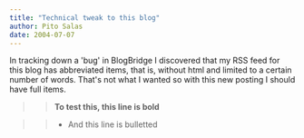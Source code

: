 ```yaml
---
title: "Technical tweak to this blog"
author: Pito Salas
date: 2004-07-07
---
```




In tracking down a 'bug' in BlogBridge I discovered that my RSS feed for this
blog has abbreviated items, that is, without html and limited to a certain
number of words. That's not what I wanted so with this new posting I should
have full items.

>>

>> **To test this, this line is bold**

>>

>>   * And this line is bulletted

>>


